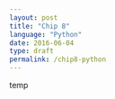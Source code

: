 ```yaml
---
layout: post
title: "Chip 8"
language: "Python"
date: 2016-06-04
type: draft
permalink: /chip8-python
---
```


temp
